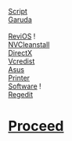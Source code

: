 [Script](https://raw.githubusercontent.com/hookstdev/OmniGuides/omni/Software/linux.txt)<br>
[Garuda](https://iso.builds.garudalinux.org/iso/latest/garuda/dr460nized/)<br><br>
[ReviOS](https://www.revi.cc/revios/download) !<br>
[NVCleanstall](https://www.techpowerup.com/download/techpowerup-nvcleanstall/)<br>
[DirectX](https://www.microsoft.com/en-us/download/details.aspx?id=35)<br>
[Vcredist](https://github.com/abbodi1406/vcredist/releases)<br>
[Asus](https://www.asus.com/in/Laptops/For-Gaming/TUF-Gaming/ASUS-TUF-Gaming-F15/HelpDesk_Download/)<br>
[Printer](https://www.epson.co.in/Support/Printers/All-In-One/L-Series/Epson-L3210/s/SPT_C11CJ68506)<br>
[Software](https://raw.githubusercontent.com/hookstdev/OmniGuides/omni/Software/Windows.txt) !<br>
[Regedit](https://raw.githubusercontent.com/hookstdev/OmniGuides/omni/OS/Windows/disable-uac.reg)

# [Proceed](https://github.com/hookstdev/OmniGuides/blob/omni/OS/Wifi.md)
